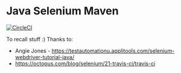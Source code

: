 # Java Selenium Maven
[![CircleCI](https://circleci.com/gh/tmhung-nt/recall-java-selenium.svg?style=svg)](https://circleci.com/gh/tmhung-nt/recall-java-selenium)

To recall stuff :)
Thanks to:
- Angie Jones - https://testautomationu.applitools.com/selenium-webdriver-tutorial-java/  
- https://octopus.com/blog/selenium/21-travis-ci/travis-ci  